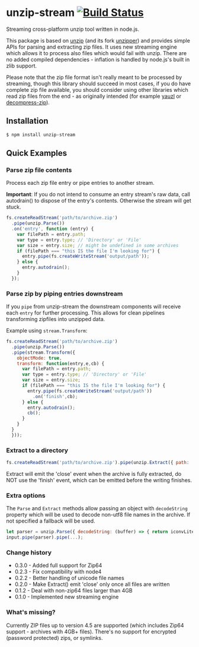 # unzip-stream [![Build Status](https://travis-ci.org/mhr3/unzip-stream.svg?branch=master)](https://travis-ci.org/mhr3/unzip-stream)

Streaming cross-platform unzip tool written in node.js.

This package is based on [unzip](https://github.com/EvanOxfeld/node-unzip) (and its fork [unzipper](https://github.com/ZJONSSON/node-unzipper)) and provides simple APIs for parsing and extracting zip files. It uses new streaming engine which allows it to process also files which would fail with unzip.
There are no added compiled dependencies - inflation is handled by node.js's built in zlib support.

Please note that the zip file format isn't really meant to be processed by streaming, though this library should succeed in most cases, if you do have complete zip file available, you should consider using other libraries which read zip files from the end - as originally intended (for example [yauzl](https://github.com/thejoshwolfe/yauzl) or [decompress-zip](https://github.com/bower/decompress-zip)).

## Installation

```bash
$ npm install unzip-stream
```

## Quick Examples

### Parse zip file contents

Process each zip file entry or pipe entries to another stream.

__Important__: If you do not intend to consume an entry stream's raw data, call autodrain() to dispose of the entry's
contents. Otherwise the stream will get stuck.

```javascript
fs.createReadStream('path/to/archive.zip')
  .pipe(unzip.Parse())
  .on('entry', function (entry) {
    var filePath = entry.path;
    var type = entry.type; // 'Directory' or 'File'
    var size = entry.size; // might be undefined in some archives
    if (filePath === "this IS the file I'm looking for") {
      entry.pipe(fs.createWriteStream('output/path'));
    } else {
      entry.autodrain();
    }
  });
```

### Parse zip by piping entries downstream

If you `pipe` from unzip-stream the downstream components will receive each `entry` for further processing.   This allows for clean pipelines transforming zipfiles into unzipped data.

Example using `stream.Transform`:

```js
fs.createReadStream('path/to/archive.zip')
  .pipe(unzip.Parse())
  .pipe(stream.Transform({
    objectMode: true,
    transform: function(entry,e,cb) {
      var filePath = entry.path;
      var type = entry.type; // 'Directory' or 'File'
      var size = entry.size;
      if (filePath === "this IS the file I'm looking for") {
        entry.pipe(fs.createWriteStream('output/path'))
          .on('finish',cb);
      } else {
        entry.autodrain();
        cb();
      }
    }
  }
  }));
```

### Extract to a directory
```javascript
fs.createReadStream('path/to/archive.zip').pipe(unzip.Extract({ path: 'output/path' }));
```

Extract will emit the 'close' event when the archive is fully extracted, do NOT use the 'finish' event, which can be emitted before the writing finishes.

### Extra options
The `Parse` and `Extract` methods allow passing an object with `decodeString` property which will be used to decode non-utf8 file names in the archive. If not specified a fallback will be used.
```javascript
let parser = unzip.Parse({ decodeString: (buffer) => { return iconvLite.decode(buffer, 'iso-8859-2'); } });
input.pipe(parser).pipe(...);
```

### Change history

- 0.3.0 - Added full support for Zip64
- 0.2.3 - Fix compatibility with node4
- 0.2.2 - Better handling of unicode file names
- 0.2.0 - Make Extract() emit 'close' only once all files are written
- 0.1.2 - Deal with non-zip64 files larger than 4GB
- 0.1.0 - Implemented new streaming engine

### What's missing?

Currently ZIP files up to version 4.5 are supported (which includes Zip64 support - archives with 4GB+ files). There's no support for encrypted (password protected) zips, or symlinks.
